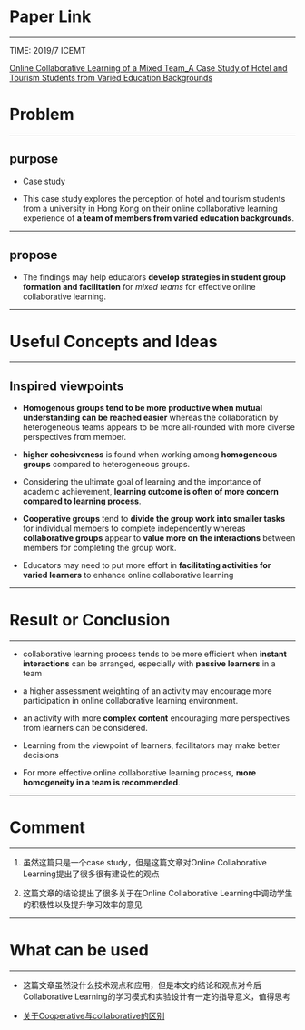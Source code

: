# Paper Link
---

TIME: 2019/7 ICEMT

[Online Collaborative Learning of a Mixed Team_A Case Study of Hotel and Tourism Students from Varied Education Backgrounds](https://dl.acm.org/doi/10.1145/3345120.3345137)


# Problem
---

## purpose

- Case study

- This case study explores the perception of hotel and tourism students from a university in Hong Kong on their online collaborative learning experience of **a team of members from varied education backgrounds**.
---

## propose

- The findings may help educators **develop strategies in student group formation and facilitation** for *mixed teams* for effective online collaborative learning.
---

# Useful Concepts and Ideas
---

## Inspired viewpoints

- **Homogenous groups tend to be more productive when mutual understanding can be reached easier** whereas the collaboration by heterogeneous teams appears to be more all-rounded with more diverse perspectives from member.
  
- **higher cohesiveness** is found when working among **homogeneous groups** compared to heterogeneous groups.
  
- Considering the ultimate goal of learning and the importance of academic achievement, **learning outcome is often of more concern compared to learning process**.
  
- **Cooperative groups** tend to **divide the group work into smaller tasks** for individual members to complete independently whereas **collaborative groups** appear to **value more on the interactions** between members for completing the group work.
  
- Educators may need to put more effort in **facilitating activities for varied learners** to enhance online collaborative learning
---

# Result or Conclusion
---

-  collaborative learning process tends to be more efficient when **instant interactions** can be arranged, especially with **passive learners** in a team
  
-  a higher assessment weighting of an activity may encourage more participation in online collaborative learning environment.
  
-  an activity with more **complex content** encouraging more perspectives from learners can be considered.
-  Learning from the viewpoint of learners, facilitators may make better decisions

-  For more effective online collaborative learning process, **more homogeneity in a team is recommended**.
---

# Comment
---

1. 虽然这篇只是一个case study，但是这篇文章对Online Collaborative Learning提出了很多很有建设性的观点

2. 这篇文章的结论提出了很多关于在Online Collaborative Learning中调动学生的积极性以及提升学习效率的意见
---

# What can be used
---

- 这篇文章虽然没什么技术观点和应用，但是本文的结论和观点对今后Collaborative Learning的学习模式和实验设计有一定的指导意义，值得思考

- [关于Cooperative与collaborative的区别](https://www.loogear.com/topic/2018/11/collaboration-vs-teamwork-what-is-the-difference-2)